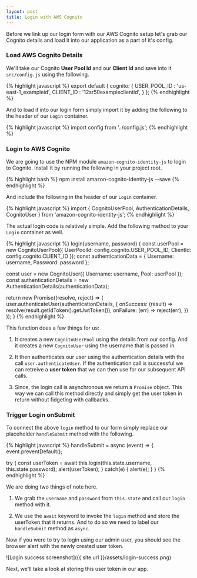 ```yaml
---
layout: post
title: Login with AWS Cognito
---
```


Before we link up our login form with our AWS Cognito setup let's grab our Cognito details and load it into our application as a part of it's config.

### Load AWS Cognito Details

We'll take our Cognito **User Pool Id** and our **Client Id** and save into it `src/config.js` using the following.

{% highlight javascript %}
export default {
  cognito: {
    USER_POOL_ID : 'us-east-1_exampleid',
    CLIENT_ID : '12sr50exampleclientid',
  }
};
{% endhighlight %}

And to load it into our login form simply import it by adding the following to the header of our `Login` container.

{% highlight javascript %}
import config from '../config.js';
{% endhighlight %}

### Login to AWS Cognito

We are going to use the NPM module `amazon-cognito-identity-js` to login to Cognito. Install it by running the following in your project root.

{% highlight bash %}
npm install amazon-cognito-identity-js --save
{% endhighlight %}

And include the following in the header of our `Login` container.

{% highlight javascript %}
import {
  CognitoUserPool,
  AuthenticationDetails,
  CognitoUser
} from 'amazon-cognito-identity-js';
{% endhighlight %}

The actual login code is relatively simple. Add the following method to your `Login` container as well.

{% highlight javascript %}
login(username, password) {
  const userPool = new CognitoUserPool({
    UserPoolId: config.cognito.USER_POOL_ID,
    ClientId: config.cognito.CLIENT_ID
  });
  const authenticationData = {
    Username: username,
    Password: password
  };

  const user = new CognitoUser({ Username: username, Pool: userPool });
  const authenticationDetails = new AuthenticationDetails(authenticationData);

  return new Promise((resolve, reject) => (
    user.authenticateUser(authenticationDetails, {
      onSuccess: (result) => resolve(result.getIdToken().getJwtToken()),
      onFailure: (err) => reject(err),
    })
  ));
}
{% endhighlight %}

This function does a few things for us:

1. It creates a new `CognitoUserPool` using the details from our config. And it creates a new `CognitoUser` using the username that is passed in.

2. It then authenticates our user using the authentication details with the call `user.authenticateUser`. If the authentication call is successful we can retreive a **user token** that we can then use for our subsequent API calls.

3. Since, the login call is asynchronous we return a `Promise` object. This way we can call this method directly and simply get the user token in return without fidgeting with callbacks.

### Trigger Login onSubmit

To connect the above `login` method to our form simply replace our placeholder `handleSubmit` method with the following.

{% highlight javascript %}
handleSubmit = async (event) => {
  event.preventDefault();

  try {
    const userToken = await this.login(this.state.username, this.state.password);
    alert(userToken);
  }
  catch(e) {
    alert(e);
  }
}
{% endhighlight %}

We are doing two things of note here.

1. We grab the `username` and `password` from `this.state` and call our `login` method with it.

2. We use the `await` keyword to invoke the `login` method and store the userToken that it returns. And to do so we need to label our `handleSubmit` method as `async`.

Now if you were to try to login using our admin user, you should see the browser alert with the newly created user token.

![Login success screenshot]({{ site.url }}/assets/login-success.png)

Next, we'll take a look at storing this user token in our app.

